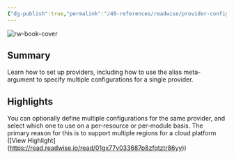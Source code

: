 ```yaml
---
{"dg-publish":true,"permalink":"/40-references/readwise/provider-configuration/","tags":["rw/articles"]}
---
```


![rw-book-cover](https://developer.hashicorp.com/og-image/terraform.jpg)

## Summary

Learn how to set up providers, including how to use the alias meta-argument to specify multiple configurations for a single provider.

## Highlights

You can optionally define multiple configurations for the same provider, and select which one to use on a per-resource or per-module basis. The primary reason for this is to support multiple regions for a cloud platform ([View Highlight] (https://read.readwise.io/read/01gx77v033687p8zfqtztr86yy))


